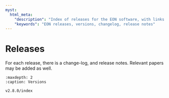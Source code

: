 ```yaml
---
myst:
  html_meta:
    "description": "Index of releases for the EON software, with links to changelogs, release notes, and relevant publications for each version."
    "keywords": "EON releases, versions, changelog, release notes"
---
```



# Releases

For each release, there is a change-log, and release notes. Relevant papers may
be added as well.

```{toctree}
:maxdepth: 2
:caption: Versions

v2.8.0/index
```
